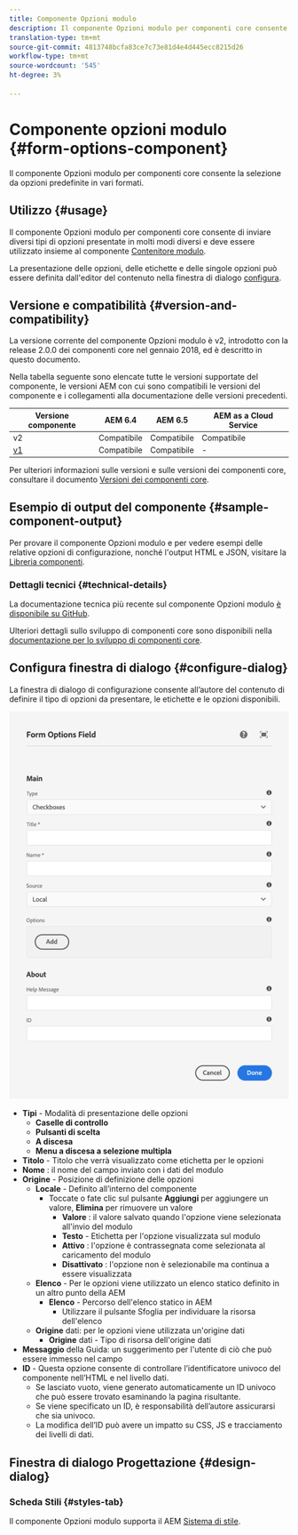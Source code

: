 ```yaml
---
title: Componente Opzioni modulo
description: Il componente Opzioni modulo per componenti core consente la selezione da opzioni predefinite in vari formati.
translation-type: tm+mt
source-git-commit: 4813748bcfa83ce7c73e81d4e4d445ecc8215d26
workflow-type: tm+mt
source-wordcount: '545'
ht-degree: 3%

---
```



# Componente opzioni modulo {#form-options-component}

Il componente Opzioni modulo per componenti core consente la selezione da opzioni predefinite in vari formati.

## Utilizzo {#usage}

Il componente Opzioni modulo per componenti core consente di inviare diversi tipi di opzioni presentate in molti modi diversi e deve essere utilizzato insieme al componente [Contenitore modulo](form-container.md).

La presentazione delle opzioni, delle etichette e delle singole opzioni può essere definita dall&#39;editor del contenuto nella finestra di dialogo [configura](#configure-dialog).

## Versione e compatibilità {#version-and-compatibility}

La versione corrente del componente Opzioni modulo è v2, introdotto con la release 2.0.0 dei componenti core nel gennaio 2018, ed è descritto in questo documento.

Nella tabella seguente sono elencate tutte le versioni supportate del componente, le versioni AEM con cui sono compatibili le versioni del componente e i collegamenti alla documentazione delle versioni precedenti.

| Versione componente | AEM 6.4   | AEM 6.5 | AEM as a Cloud Service |
|--- |--- |--- |---|
| v2 | Compatibile | Compatibile | Compatibile |
| [v1](/help/components/v1/form-options-v1.md) | Compatibile | Compatibile | - |

Per ulteriori informazioni sulle versioni e sulle versioni dei componenti core, consultare il documento [Versioni dei componenti core](/help/versions.md).

## Esempio di output del componente {#sample-component-output}

Per provare il componente Opzioni modulo e per vedere esempi delle relative opzioni di configurazione, nonché l&#39;output HTML e JSON, visitare la [Libreria componenti](https://adobe.com/go/aem_cmp_library_form_options).

### Dettagli tecnici {#technical-details}

La documentazione tecnica più recente sul componente Opzioni modulo [è disponibile su GitHub](https://adobe.com/go/aem_cmp_tech_form_options_v2).

Ulteriori dettagli sullo sviluppo di componenti core sono disponibili nella [documentazione per lo sviluppo di componenti core](/help/developing/overview.md).

## Configura finestra di dialogo {#configure-dialog}

La finestra di dialogo di configurazione consente all’autore del contenuto di definire il tipo di opzioni da presentare, le etichette e le opzioni disponibili.

![Opzioni modulo Finestra di dialogo di modifica del componente](/help/assets/form-options-edit.png)

* **Tipi**  - Modalità di presentazione delle opzioni
   * **Caselle di controllo**
   * **Pulsanti di scelta**
   * **A discesa**
   * **Menu a discesa a selezione multipla**
* **Titolo**  - Titolo che verrà visualizzato come etichetta per le opzioni
* **Nome** : il nome del campo inviato con i dati del modulo
* **Origine**  - Posizione di definizione delle opzioni
   * **Locale**  - Definito all’interno del componente
      * Toccate o fate clic sul pulsante **Aggiungi** per aggiungere un valore, **Elimina** per rimuovere un valore
         * **Valore** : il valore salvato quando l&#39;opzione viene selezionata all&#39;invio del modulo
         * **Testo**  - Etichetta per l&#39;opzione visualizzata sul modulo
         * **Attivo** : l&#39;opzione è contrassegnata come selezionata al caricamento del modulo
         * **Disattivato** : l&#39;opzione non è selezionabile ma continua a essere visualizzata
   * **Elenco**  - Per le opzioni viene utilizzato un elenco statico definito in un altro punto della AEM
      * **Elenco**  - Percorso dell&#39;elenco statico in AEM
         * Utilizzare il pulsante Sfoglia per individuare la risorsa dell&#39;elenco
   * **Origine**  dati: per le opzioni viene utilizzata un&#39;origine dati
      * **Origine**  dati - Tipo di risorsa dell&#39;origine dati
* **Messaggio**  della Guida: un suggerimento per l&#39;utente di ciò che può essere immesso nel campo
* **ID**  - Questa opzione consente di controllare l’identificatore univoco del componente nell’HTML e nel livello [ ](/help/developing/data-layer/overview.md)dati.
   * Se lasciato vuoto, viene generato automaticamente un ID univoco che può essere trovato esaminando la pagina risultante.
   * Se viene specificato un ID, è responsabilità dell’autore assicurarsi che sia univoco.
   * La modifica dell’ID può avere un impatto su CSS, JS e tracciamento dei livelli di dati.

## Finestra di dialogo Progettazione {#design-dialog}

### Scheda Stili {#styles-tab}

Il componente Opzioni modulo supporta il AEM [Sistema di stile](/help/get-started/authoring.md#component-styling).
